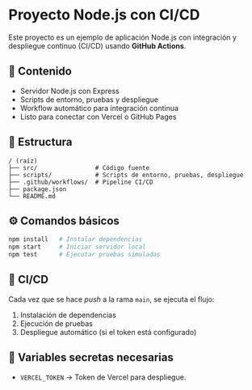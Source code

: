 # Proyecto Node.js con CI/CD

Este proyecto es un ejemplo de aplicación Node.js con integración y despliegue continuo (CI/CD) usando **GitHub Actions**.

## 🚀 Contenido
- Servidor Node.js con Express
- Scripts de entorno, pruebas y despliegue
- Workflow automático para integración continua
- Listo para conectar con Vercel o GitHub Pages

## 🧩 Estructura
```
/ (raíz)
├── src/                # Código fuente
├── scripts/            # Scripts de entorno, pruebas, despliegue
├── .github/workflows/  # Pipeline CI/CD
├── package.json
└── README.md
```

## ⚙️ Comandos básicos
```bash
npm install   # Instalar dependencias
npm start     # Iniciar servidor local
npm test      # Ejecutar pruebas simuladas
```

## 🧪 CI/CD
Cada vez que se hace *push* a la rama `main`, se ejecuta el flujo:
1. Instalación de dependencias
2. Ejecución de pruebas
3. Despliegue automático (si el token está configurado)

## 🔑 Variables secretas necesarias
- `VERCEL_TOKEN` → Token de Vercel para despliegue.
